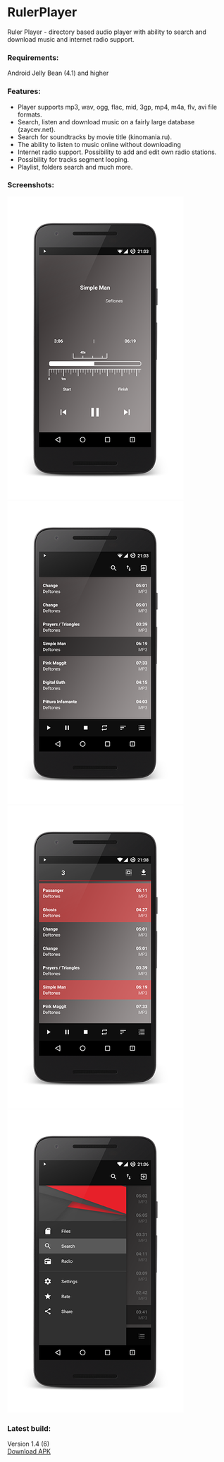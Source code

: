 # RulerPlayer
Ruler Player - directory based audio player with ability to search and download music and internet radio support.

### Requirements:
Android Jelly Bean (4.1) and higher

### Features:
- Player supports mp3, wav, ogg, flac, mid, 3gp, mp4, m4a, flv, avi file formats.
- Search, listen and download music on a fairly large database (zaycev.net).
- Search for soundtracks by movie title (kinomania.ru).
- The ability to listen to music online without downloading
- Internet radio support. Possibility to add and edit own radio stations.
- Possibility for tracks segment looping.
- Playlist, folders search and much more.


### Screenshots:

![RulerPlayer](/Screenshots/Screenshot_1.png?raw=true "RulerPlayer")
![RulerPlayer](/Screenshots/Screenshot_2.png?raw=true "RulerPlayer")
![RulerPlayer](/Screenshots/Screenshot_3.png?raw=true "RulerPlayer")
![RulerPlayer](/Screenshots/Screenshot_4.png?raw=true "RulerPlayer")

### Latest build:  
Version 1.4 (6)  
[Download APK](https://github.com/kara4k/RulerPlayer/raw/master/apk/RulerPlayer_1.4_(7).apk)



